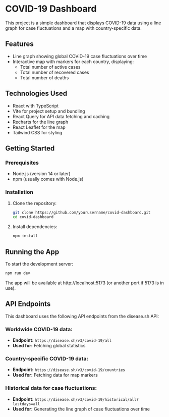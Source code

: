 # COVID-19 Dashboard

This project is a simple dashboard that displays COVID-19 data using a line graph for case fluctuations and a map with country-specific data.

## Features

- Line graph showing global COVID-19 case fluctuations over time
- Interactive map with markers for each country, displaying:
  - Total number of active cases
  - Total number of recovered cases
  - Total number of deaths

## Technologies Used

- React with TypeScript
- Vite for project setup and bundling
- React Query for API data fetching and caching
- Recharts for the line graph
- React Leaflet for the map
- Tailwind CSS for styling

## Getting Started

### Prerequisites

- Node.js (version 14 or later)
- npm (usually comes with Node.js)

### Installation

1. Clone the repository:
   ```bash
   git clone https://github.com/yourusername/covid-dashboard.git
   cd covid-dashboard

2. Install dependencies:
   ```bash
   npm install

## Running the App

To start the development server:
   ```bash
   npm run dev
```

The app will be available at http://localhost:5173 (or another port if 5173 is in use).

## API Endpoints

This dashboard uses the following API endpoints from the disease.sh API:

### Worldwide COVID-19 data:

- **Endpoint:** `https://disease.sh/v3/covid-19/all`
- **Used for:** Fetching global statistics

### Country-specific COVID-19 data:

- **Endpoint:** `https://disease.sh/v3/covid-19/countries`
- **Used for:** Fetching data for map markers

### Historical data for case fluctuations:

- **Endpoint:** `https://disease.sh/v3/covid-19/historical/all?lastdays=all`
- **Used for:** Generating the line graph of case fluctuations over time



